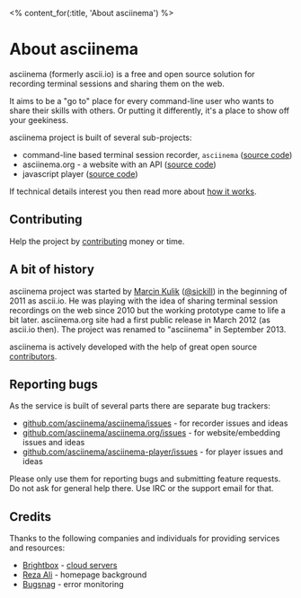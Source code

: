 <% content_for(:title, 'About asciinema') %>

# About asciinema

asciinema (formerly ascii.io) is a free and open source solution for
recording terminal sessions and sharing them on the web.

It aims to be a "go to" place for every command-line user who wants to share
their skills with others. Or putting it differently, it's a place to show off
your geekiness.

asciinema project is built of several sub-projects:

* command-line based terminal session recorder, `asciinema` ([source code](https://github.com/asciinema/asciinema))
* asciinema.org - a website with an API ([source code](https://github.com/asciinema/asciinema.org))
* javascript player ([source code](https://github.com/asciinema/asciinema-player))

If technical details interest you then read more about
[how it works](<%= docs_path('how-it-works') %>).

## Contributing

Help the project by [contributing](<%= contributing_path %>) money or time.

## A bit of history

asciinema project was started by <a href="/~sickill">Marcin Kulik</a>
([@sickill](https://twitter.com/sickill)) in the beginning of 2011 as
ascii.io.  He was playing with the idea of sharing terminal session
recordings on the web since 2010 but the working prototype came to life a bit
later. asciinema.org site had a first public release in March 2012 (as
ascii.io then). The project was renamed to "asciinema" in September 2013.

asciinema is actively developed with the help of great open
source [contributors](https://github.com/asciinema/asciinema.org/contributors).

## Reporting bugs

As the service is built of several parts there are separate bug trackers:

* [github.com/asciinema/asciinema/issues](https://github.com/asciinema/asciinema/issues) - for recorder issues and ideas
* [github.com/asciinema/asciinema.org/issues](https://github.com/asciinema/asciinema.org/issues) - for website/embedding issues and ideas
* [github.com/asciinema/asciinema-player/issues](https://github.com/asciinema/asciinema-player/issues) - for player issues and ideas

Please only use them for reporting bugs and submitting feature requests.
Do not ask for general help there. Use IRC or the support email for that.

## Credits

Thanks to the following companies and individuals for providing services
and resources:

* [Brightbox](http://brightbox.com) - [cloud servers](http://brightbox.com)
* [Reza Ali](http://www.syedrezaali.com/blog/) - homepage background
* [Bugsnag](https://bugsnag.com/) - error monitoring
